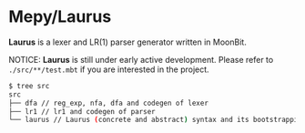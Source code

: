 # Mepy/Laurus

**Laurus​**​ is a lexer and LR(1) parser generator written in MoonBit.

NOTICE: **​​Laurus​​** is still under early active development. 
Please refer to `./src/**/test.mbt` if you are interested in the project.

```sh
$ tree src
src
├── dfa // reg_exp, nfa, dfa and codegen of lexer
├── lr1 // lr1 and codegen of parser
└── laurus // Laurus (concrete and abstract) syntax and its bootstrapping
```